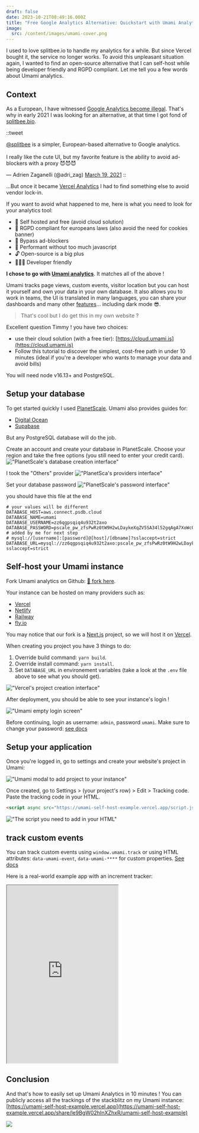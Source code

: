 ```yaml
---
draft: false
date: 2023-10-21T08:49:16.000Z
title: "Free Google Analytics Alternative: Quickstart with Umami Analytics"
image:
  src: /content/images/umami-cover.png
---
```


I used to love splitbee.io to handle my analytics for a while. But since Vercel bought it, the service no longer works. To avoid this unpleasant situation again, I wanted to find an open-source alternative that I can self-host while being developer friendly and RGPD compliant. Let me tell you a few words about Umami analytics.

<!-- more -->

## Context

As a European, I have witnessed [Google Analytics become illegal](https://plausible.io/blog/google-analytics-illegal). That's why in early 2021 I was looking for an alternative, at that time I got fond of [splitbee.bio](https://splitbee.io/).

::tweet
<p lang="en" dir="ltr"><a href="https://twitter.com/splitbee?ref_src=twsrc%5Etfw">@splitbee</a> is a simpler, European-based alternative to Google analytics.<br><br>I really like the cute UI, but my favorite feature is the ability to avoid ad-blockers with a proxy 😈😈😈</p>&mdash; Adrien Zaganelli (@adri_zag) <a href="https://twitter.com/adri_zag/status/1372861060731052035?ref_src=twsrc%5Etfw">March 19, 2021</a>
::

...But once it became [Vercel Analytics](https://vercel.com/blog/vercel-acquires-splitbee) I had to find something else to avoid vendor lock-in.

If you want to avoid what happened to me, here is what you need to look for your analytics tool:
- 🤑 Self hosted and free (avoid cloud solution)
- 🍪 RGPD compliant for europeans laws (also avoid the need for cookies banner)
- 🥷 Bypass ad-blockers
- 🪽 Performant without too much javascript
- 🔓 Open-source is a big plus
- 🧑🏻‍💻 Developer friendly

**I chose to go with [Umami analytics](https://umami.is/)**. It matches all of the above !

Umami tracks page views, custom events, visitor location but you can host it yourself and own your data in your own database.
It also allows you to work in teams, the UI is translated in many languages, you can share your dashboards and many other [features](https://umami.is/features)... including dark mode 😎.

> That's cool but I do get this in my own website ?

Excellent question Timmy ! you have two choices:
- use their cloud solution (with a free tier): [https://cloud.umami.is](https://cloud.umami.is)
- Follow this tutorial to discover the simplest, cost-free path in under 10 minutes (ideal if you're a developer who wants to manage your data and avoid bills)

You will need node v16.13+ and PostgreSQL.

## Setup your database

To get started quickly I used [PlanetScale](https://planetscale.com/pricing). Umami also provides guides for:
- [Digital Ocean](https://umami.is/docs/running-on-digitalocean)
- [Supabase](https://umami.is/docs/running-on-supabase)

But any PostgreSQL database will do the job.

Create an account and create your database in PlanetScale. Choose your region and take the free options (you still need to enter your credit card).
!["PlanetScale's database creation interface"](/content/images/umami-planetscale-setup.jpg)

I took the "Others" provider
!["PlanetSca's providers interface"](/content/images/umami-planetscale-provider.jpg)

Set your database password
!["PlanetScale's password interface"](/content/images/umami-planetscale-password.jpg)

you should have this file at the end
```shell[.env]
# your values will be different
DATABASE_HOST=aws.connect.psdb.cloud
DATABASE_NAME=umami
DATABASE_USERNAME=zz6qgpsqiq4u932t2axo
DATABASE_PASSWORD=pscale_pw_zfsPwRz0tW9H2wLDaykeXqZV5SA34l52gqAgA7XoWc0
# added by me for next step
# mysql://[username]:[password]@[host]/[dbname]?sslaccept=strict
DATABASE_URL=mysql://zz6qgpsqiq4u932t2axo:pscale_pw_zfsPwRz0tW9H2wLDaykeXqZV5SA34l52gqAgA7XoWc0@aws.connect.psdb.cloud/umami?sslaccept=strict
```

## Self-host your Umami instance

Fork Umami analytics on Github: [🔗 fork here](https://github.com/umami-software/umami/fork).

Your instance can be hosted on many providers such as:
- [Vercel](https://umami.is/docs/running-on-vercel)
- [Netlify](https://umami.is/docs/running-on-netlify)
- [Railway](https://umami.is/docs/running-on-railway)
- [fly.io](https://umami.is/docs/running-on-fly-io)

You may notice that our fork is a [Next.js](https://nextjs.org/) project, so we will host it on [Vercel](https://nextjs.org/).

When creating you project you have 3 things to do:
1. Override build command: `yarn build`.
2. Override install command: `yarn install`.
3. Set `DATABASE_URL` in environement variables (take a look at the `.env` file above to see what you should get).

!["Vercel's project creation interface"](/content/images/umami-vercel-setup.jpg)

After deployment, you should be able to see your instance's login !

!["Umami empty login screen"](/content/images/umami-login.jpg)

Before continuing, login as username: `admin`, password `umami`. Make sure to change your password: [see docs](https://umami.is/docs/login)

## Setup your application

Once you're logged in, go to settings and create your website's project in Umami:

!["Umami modal to add project to your instance"](/content/images/umami-create-project.jpg)

Once created, go to Settings > (your project's row) > Edit > Tracking code. Paste the tracking code in your HTML.
```html
<script async src="https://umami-self-host-example.vercel.app/script.js" data-website-id="a477d142-f3d5-4514-8251-f9f538a2b28f"></script>
```

!["The script you need to add in your HTML"](/content/images/umami-tracking-code.jpg)


## track custom events

You can track custom events using `window.umami.track` or using HTML attributes: `data-umami-event`, `data-umami-****` for custom properties.
[See docs](https://umami.is/docs/track-events)

Here is a real-world example app with an increment tracker:
<iframe class="w-full" height="480" src="https://stackblitz.com/edit/vitejs-vite-fqrzhn?ctl=1&embed=1&file=src%2FApp.tsx"></iframe>


## Conclusion

And that's how to easily set up Umami Analytics in 10 minutes ! You can publicly access all the trackings of the stackblitz on my Umami instance: [https://umami-self-host-example.vercel.app](https://umami-self-host-example.vercel.app/share/le9BgW02hInXZhxR/umami-self-host-example)

![](/content/images/umami-final.jpg)